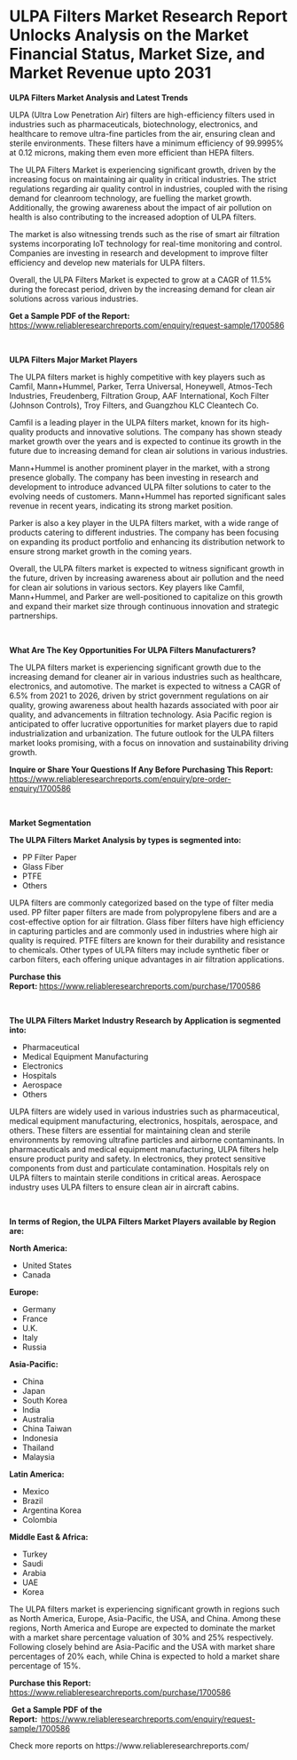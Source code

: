 <p><h1>ULPA Filters Market Research Report Unlocks Analysis on the Market Financial Status, Market Size, and Market Revenue upto 2031</h1></p><p><strong>ULPA Filters Market Analysis and Latest Trends</strong></p>
<p><p>ULPA (Ultra Low Penetration Air) filters are high-efficiency filters used in industries such as pharmaceuticals, biotechnology, electronics, and healthcare to remove ultra-fine particles from the air, ensuring clean and sterile environments. These filters have a minimum efficiency of 99.9995% at 0.12 microns, making them even more efficient than HEPA filters.</p><p>The ULPA Filters Market is experiencing significant growth, driven by the increasing focus on maintaining air quality in critical industries. The strict regulations regarding air quality control in industries, coupled with the rising demand for cleanroom technology, are fuelling the market growth. Additionally, the growing awareness about the impact of air pollution on health is also contributing to the increased adoption of ULPA filters.</p><p>The market is also witnessing trends such as the rise of smart air filtration systems incorporating IoT technology for real-time monitoring and control. Companies are investing in research and development to improve filter efficiency and develop new materials for ULPA filters.</p><p>Overall, the ULPA Filters Market is expected to grow at a CAGR of 11.5% during the forecast period, driven by the increasing demand for clean air solutions across various industries.</p></p>
<p><strong>Get a Sample PDF of the Report:&nbsp;</strong> <a href="https://www.reliableresearchreports.com/enquiry/request-sample/1700586">https://www.reliableresearchreports.com/enquiry/request-sample/1700586</a></p>
<p>&nbsp;</p>
<p><strong>ULPA Filters Major Market Players</strong></p>
<p><p>The ULPA filters market is highly competitive with key players such as Camfil, Mann+Hummel, Parker, Terra Universal, Honeywell, Atmos-Tech Industries, Freudenberg, Filtration Group, AAF International, Koch Filter (Johnson Controls), Troy Filters, and Guangzhou KLC Cleantech Co.</p><p>Camfil is a leading player in the ULPA filters market, known for its high-quality products and innovative solutions. The company has shown steady market growth over the years and is expected to continue its growth in the future due to increasing demand for clean air solutions in various industries.</p><p>Mann+Hummel is another prominent player in the market, with a strong presence globally. The company has been investing in research and development to introduce advanced ULPA filter solutions to cater to the evolving needs of customers. Mann+Hummel has reported significant sales revenue in recent years, indicating its strong market position.</p><p>Parker is also a key player in the ULPA filters market, with a wide range of products catering to different industries. The company has been focusing on expanding its product portfolio and enhancing its distribution network to ensure strong market growth in the coming years.</p><p>Overall, the ULPA filters market is expected to witness significant growth in the future, driven by increasing awareness about air pollution and the need for clean air solutions in various sectors. Key players like Camfil, Mann+Hummel, and Parker are well-positioned to capitalize on this growth and expand their market size through continuous innovation and strategic partnerships.</p></p>
<p>&nbsp;</p>
<p><strong>What Are The Key Opportunities For ULPA Filters Manufacturers?</strong></p>
<p><p>The ULPA filters market is experiencing significant growth due to the increasing demand for cleaner air in various industries such as healthcare, electronics, and automotive. The market is expected to witness a CAGR of 6.5% from 2021 to 2026, driven by strict government regulations on air quality, growing awareness about health hazards associated with poor air quality, and advancements in filtration technology. Asia Pacific region is anticipated to offer lucrative opportunities for market players due to rapid industrialization and urbanization. The future outlook for the ULPA filters market looks promising, with a focus on innovation and sustainability driving growth.</p></p>
<p><strong>Inquire or Share Your Questions If Any Before Purchasing This Report:</strong> <a href="https://www.reliableresearchreports.com/enquiry/pre-order-enquiry/1700586">https://www.reliableresearchreports.com/enquiry/pre-order-enquiry/1700586</a></p>
<p>&nbsp;</p>
<p><strong>Market Segmentation</strong></p>
<p><strong>The ULPA Filters Market Analysis by types is segmented into:</strong></p>
<p><ul><li>PP Filter Paper</li><li>Glass Fiber</li><li>PTFE</li><li>Others</li></ul></p>
<p><p>ULPA filters are commonly categorized based on the type of filter media used. PP filter paper filters are made from polypropylene fibers and are a cost-effective option for air filtration. Glass fiber filters have high efficiency in capturing particles and are commonly used in industries where high air quality is required. PTFE filters are known for their durability and resistance to chemicals. Other types of ULPA filters may include synthetic fiber or carbon filters, each offering unique advantages in air filtration applications.</p></p>
<p><strong>Purchase this Report:&nbsp;</strong><a href="https://www.reliableresearchreports.com/purchase/1700586">https://www.reliableresearchreports.com/purchase/1700586</a></p>
<p>&nbsp;</p>
<p><strong>The ULPA Filters Market Industry Research by Application is segmented into:</strong></p>
<p><ul><li>Pharmaceutical</li><li>Medical Equipment Manufacturing</li><li>Electronics</li><li>Hospitals</li><li>Aerospace</li><li>Others</li></ul></p>
<p><p>ULPA filters are widely used in various industries such as pharmaceutical, medical equipment manufacturing, electronics, hospitals, aerospace, and others. These filters are essential for maintaining clean and sterile environments by removing ultrafine particles and airborne contaminants. In pharmaceuticals and medical equipment manufacturing, ULPA filters help ensure product purity and safety. In electronics, they protect sensitive components from dust and particulate contamination. Hospitals rely on ULPA filters to maintain sterile conditions in critical areas. Aerospace industry uses ULPA filters to ensure clean air in aircraft cabins.</p></p>
<p>&nbsp;</p>
<p><strong>In terms of Region, the ULPA Filters Market Players available by Region are:</strong></p>
<p>
    <p> <strong> North America: </strong>
        <ul>
            <li>United States</li>
            <li>Canada</li>
        </ul>
        </p> 
    <p> <strong> Europe: </strong>
        <ul>
            <li>Germany</li>
            <li>France</li>
            <li>U.K.</li>
            <li>Italy</li>
            <li>Russia</li>
        </ul>
        </p> 
    <p> <strong> Asia-Pacific: </strong>
        <ul>
            <li>China</li>
            <li>Japan</li>
            <li>South Korea</li>
            <li>India</li>
            <li>Australia</li>
            <li>China Taiwan</li>
            <li>Indonesia</li>
            <li>Thailand</li>
            <li>Malaysia</li>
        </ul>
        </p> 
    <p> <strong> Latin America: </strong>
        <ul>
            <li>Mexico</li>
            <li>Brazil</li>
            <li>Argentina Korea</li>
            <li>Colombia</li>
        </ul>
        </p> 
    <p> <strong> Middle East & Africa: </strong>
        <ul>
            <li>Turkey</li>
            <li>Saudi</li>
            <li>Arabia</li>
            <li>UAE</li>
            <li>Korea</li>
        </ul>
    </p>
    </p>
<p><p>The ULPA filters market is experiencing significant growth in regions such as North America, Europe, Asia-Pacific, the USA, and China. Among these regions, North America and Europe are expected to dominate the market with a market share percentage valuation of 30% and 25% respectively. Following closely behind are Asia-Pacific and the USA with market share percentages of 20% each, while China is expected to hold a market share percentage of 15%.</p></p>
<p><strong>Purchase this Report: </strong><a href="https://www.reliableresearchreports.com/purchase/1700586">https://www.reliableresearchreports.com/purchase/1700586</a></p>
<p>&nbsp;<strong>Get a Sample PDF of the Report:&nbsp;&nbsp;</strong><a href="https://www.reliableresearchreports.com/enquiry/request-sample/1700586">https://www.reliableresearchreports.com/enquiry/request-sample/1700586</a></p>
<p><strong></strong></p>
<p>Check more reports on https://www.reliableresearchreports.com/</p>